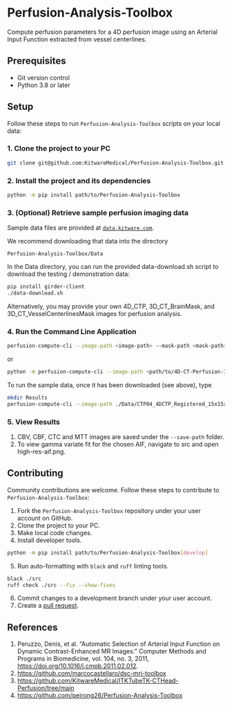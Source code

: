 # Perfusion-Analysis-Toolbox
Compute perfusion parameters for a 4D perfusion image using an Arterial Input Function extracted from vessel centerlines.

## Prerequisites

- Git version control
- Python 3.8 or later

## Setup

Follow these steps to run `Perfusion-Analysis-Toolbox` scripts on your local data:

### 1. Clone the project to your PC
```sh
git clone git@github.com:KitwareMedical/Perfusion-Analysis-Toolbox.git
```

### 2. Install the project and its dependencies

```sh
python -m pip install path/to/Perfusion-Analysis-Toolbox
```

### 3. (Optional) Retrieve sample perfusion imaging data

Sample data files are provided at [`data.kitware.com`](https://data.kitware.com/#collection/661410cf2357cf6b55ca8bda).

We recommend downloading that data into the directory
```
Perfusion-Analysis-Toolbox/Data
```

In the Data directory, you can run the provided data-download.sh script to download the testing / demonstration data:
```sh
pip install girder-client
./data-download.sh
```

Alternatively, you may provide your own 4D_CTP, 3D_CT_BrainMask, and 3D_CT_VesselCenterlinesMask images for perfusion analysis.

### 4. Run the Command Line Application

```sh
perfusion-compute-cli --image-path <image-path> --mask-path <mask-path> --vessel-path <vessel-path> --save-path <save-path>
```
or

```sh
python -m perfusion-compute-cli --image-path <path/to/4D-CT-Perfusion-Image> --mask-path <path/to/3D-Mask-Image> --vessel-path <path/to/3D-Vessel-Centerline-Image> --save-path <path/to/save-directory>
```

To run the sample data, once it has been downloaded (see above), type

```sh
mkdir Results
perfusion-compute-cli --image-path ./Data/CTP04_4DCTP_Registered_15x15x5.nii.gz --mask-path ./Data/CTP04_CT_BrainMask_15x15x5.nii.gz --vessel-path ./Data/CTP04_CT_VesselCenterlinesMask_15x15x5.nii.gz --save-path Results
```

### 5. View Results
1) CBV, CBF, CTC and MTT images are saved under the `--save-path` folder.
2) To view gamma variate fit for the chosen AIF, navigate to src and open high-res-aif.png.

## Contributing

Community contributions are welcome. Follow these steps to contribute to `Perfusion-Analysis-Toolbox`:

1. Fork the `Perfusion-Analysis-Toolbox` repository under your user account on GitHub.
2. Clone the project to your PC.
3. Make local code changes.
4. Install developer tools.
```sh
python -m pip install path/to/Perfusion-Analysis-Toolbox[develop]
```
5. Run auto-formatting with `black` and `ruff` linting tools.
```sh
black ./src
ruff check ./src --fix --show-fixes
```
6. Commit changes to a development branch under your user account.
7. Create a [pull request](https://github.com/KitwareMedical/Perfusion-Analysis-Toolbox/pulls).

## References
1. Peruzzo, Denis, et al. “Automatic Selection of Arterial Input Function on Dynamic Contrast-Enhanced MR Images.” Computer Methods and Programs in Biomedicine, vol. 104, no. 3, 2011, https://doi.org/10.1016/j.cmpb.2011.02.012.
2. https://github.com/marcocastellaro/dsc-mri-toolbox
3. https://github.com/KitwareMedical/ITKTubeTK-CTHead-Perfusion/tree/main
4. https://github.com/peirong26/Perfusion-Analysis-Toolbox

